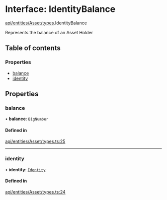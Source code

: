 # Interface: IdentityBalance

[api/entities/Asset/types](../wiki/api.entities.Asset.types).IdentityBalance

Represents the balance of an Asset Holder

## Table of contents

### Properties

- [balance](../wiki/api.entities.Asset.types.IdentityBalance#balance)
- [identity](../wiki/api.entities.Asset.types.IdentityBalance#identity)

## Properties

### balance

• **balance**: `BigNumber`

#### Defined in

[api/entities/Asset/types.ts:25](https://github.com/PolymeshAssociation/polymesh-sdk/blob/339b7503/src/api/entities/Asset/types.ts#L25)

___

### identity

• **identity**: [`Identity`](../wiki/api.entities.Identity.Identity)

#### Defined in

[api/entities/Asset/types.ts:24](https://github.com/PolymeshAssociation/polymesh-sdk/blob/339b7503/src/api/entities/Asset/types.ts#L24)
